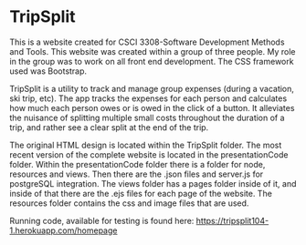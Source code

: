 # TripSplit
This is a website created for CSCI 3308-Software Development Methods and Tools. This website was created within a group of three people. My role in the group was to work on all front end development. The CSS framework used was Bootstrap.

TripSplit is a utility to track and manage group expenses (during a vacation, ski trip, etc). The app tracks the expenses for each person and calculates how much each person owes or is owed in the click of a button. It alleviates the nuisance of splitting multiple small costs throughout the duration of a trip, and rather see a clear split at the end of the trip. 

The original HTML design is located within the TripSplit folder. The most recent version of the complete website is located in the presentationCode folder. Within the presentationCode folder there is a folder for node, resources and views. Then there are the .json files and server.js for postgreSQL integration. The views folder has a pages folder inside of it, and inside of that there are the .ejs files for each page of the website. The resources folder contains the css and image files that are used.

Running code, available for testing is found here: https://tripsplit104-1.herokuapp.com/homepage
